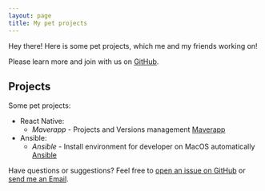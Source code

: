 ```yaml
---
layout: page
title: My pet projects
---
```


<p class="message">
  Hey there! Here is some pet projects, which me and my friends working on!
</p>

Please learn more and join with us on [GitHub](https://github.com/Quynh-Nguyen).

## Projects

Some pet projects:

* React Native:
  * *Maverapp* - Projects and Versions management [Maverapp](https://github.com/Quynh-Nguyen/build-version-management-app)
* Ansible:
  * *Ansible* - Install environment for developer on MacOS automatically [Ansible](https://github.com/Quynh-Nguyen/build-version-management-app)

Have questions or suggestions? Feel free to [open an issue on GitHub](https://github.com/Quynh-Nguyen/quynh-nguyen.github.io) or [send me an Email](likeguitarz@gmail.com).


